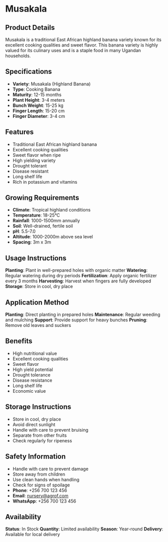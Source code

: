 # Musakala

## Product Details
Musakala is a traditional East African highland banana variety known for its excellent cooking qualities and sweet flavor. This banana variety is highly valued for its culinary uses and is a staple food in many Ugandan households.

## Specifications
- **Variety**: Musakala (Highland Banana)
- **Type**: Cooking Banana
- **Maturity**: 12-15 months
- **Plant Height**: 3-4 meters
- **Bunch Weight**: 15-25 kg
- **Finger Length**: 15-20 cm
- **Finger Diameter**: 3-4 cm

## Features
- Traditional East African highland banana
- Excellent cooking qualities
- Sweet flavor when ripe
- High yielding variety
- Drought tolerant
- Disease resistant
- Long shelf life
- Rich in potassium and vitamins

## Growing Requirements
- **Climate**: Tropical highland conditions
- **Temperature**: 18-25°C
- **Rainfall**: 1000-1500mm annually
- **Soil**: Well-drained, fertile soil
- **pH**: 5.5-7.0
- **Altitude**: 1000-2000m above sea level
- **Spacing**: 3m x 3m

## Usage Instructions
**Planting**: Plant in well-prepared holes with organic matter
**Watering**: Regular watering during dry periods
**Fertilization**: Apply organic fertilizer every 3 months
**Harvesting**: Harvest when fingers are fully developed
**Storage**: Store in cool, dry place

## Application Method
**Planting**: Direct planting in prepared holes
**Maintenance**: Regular weeding and mulching
**Support**: Provide support for heavy bunches
**Pruning**: Remove old leaves and suckers

## Benefits
- High nutritional value
- Excellent cooking qualities
- Sweet flavor
- High yield potential
- Drought tolerance
- Disease resistance
- Long shelf life
- Economic value

## Storage Instructions
- Store in cool, dry place
- Avoid direct sunlight
- Handle with care to prevent bruising
- Separate from other fruits
- Check regularly for ripeness

## Safety Information
- Handle with care to prevent damage
- Store away from children
- Use clean hands when handling
- Check for signs of spoilage
- **Phone**: +256 700 123 456
- **Email**: nursery@agrof.com
- **WhatsApp**: +256 700 123 456

## Availability
**Status**: In Stock
**Quantity**: Limited availability
**Season**: Year-round
**Delivery**: Available for local delivery

